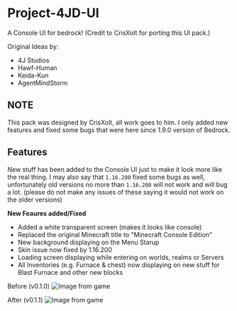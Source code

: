 # Project-4JD-UI
A Console UI for bedrock! (Credit to CrisXolt for porting this UI pack.)

Original Ideas by:
- 4J Studios
- Hawf-Human
- Keida-Kun
- AgentMindStorm

## NOTE
This pack was designed by CrisXolt, all work goes to him. I only added new features and fixed some bugs that were here since 1.9.0 version
of Bedrock.

## Features
New stuff has been added to the Console UI just to make it look more like the real thing. I may also say that `1.16.200` fixed some bugs as
well, unfortunately old versions no more than `1.16.200` will not work and will bug a lot. (please do not make any issues of these saying it
would not work on the older versions)

**New Feaures added/Fixed**
- Added a white transparent screen (makes it looks like console)
- Replaced the original Minecraft title to "Minecraft Console Edition"
- New background displaying on the Menu Starup
- Skin issue now fixed by 1.16.200
- Loading screen displaying while entering on worlds, realms or Servers
- All Inventories (e.g. Furnace & chest) now displaying on new stuff for Blast Furnace and other new blocks


Before (v0.1.0)
![Image from game](https://cdn.discordapp.com/attachments/796127648165527602/818933194102669352/unknown.png)</br>

After (v0.1.1)
![Image from game](https://cdn.discordapp.com/attachments/796127648165527602/818932859837874236/unknown.png)</br>
